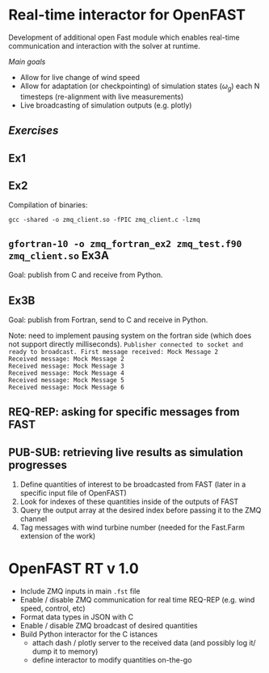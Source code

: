 Real-time interactor for OpenFAST
==================================

Development of additional open Fast module which enables real-time communication and interaction with the solver at runtime. 

_Main goals_
- Allow for live change of wind speed
- Allow for adaptation (or checkpointing) of simulation states ($\omega_g$) each N timesteps (re-alignment with live measurements)
- Live broadcasting of simulation outputs (e.g. plotly)

_Exercises_
---
Ex1
--

Ex2
--
Compilation of binaries: 

`
gcc -shared -o zmq_client.so -fPIC zmq_client.c -lzmq
`

`
gfortran-10 -o zmq_fortran_ex2 zmq_test.f90 zmq_client.so
`
Ex3A
--
Goal: publish from C and receive from Python. 


Ex3B
--
Goal: publish from Fortran, send to C and receive in Python. 

Note: need to implement pausing system on the fortran side (which does not support directly milliseconds). 
`
Publisher connected to socket and ready to broadcast.
First message received: Mock Message 2                                    
Received message: Mock Message 2                                    
Received message: Mock Message 3                                    
Received message: Mock Message 4                                    
Received message: Mock Message 5                                    
Received message: Mock Message 6 
`

REQ-REP: asking for specific messages from FAST
--------


PUB-SUB: retrieving live results as simulation progresses 
--------

1. Define quantities of interest to be broadcasted from FAST (later in a specific input file of OpenFAST)
2. Look for indexes of these quantities inside of the outputs of FAST
3. Query the output array at the desired index before passing it to the ZMQ channel 
4. Tag messages with wind turbine number (needed for the Fast.Farm extension of the work)

OpenFAST RT v 1.0 
==================

- Include ZMQ inputs in main `.fst` file
- Enable / disable ZMQ communication for real time REQ-REP (e.g. wind speed, control, etc)
- Format data types in JSON with C
- Enable / disable ZMQ broadcast of desired quantities 
- Build Python interactor for the C istances
	- attach dash / plotly server to the received data (and possibly log it/ dump it to memory)
	- define interactor to modify quantities on-the-go
	


